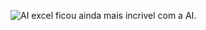 ![AI](https://github.com/user-attachments/assets/bd903665-2c24-4e00-8b9c-cf6ced7c937a)
excel ficou ainda mais incrivel com a AI.
